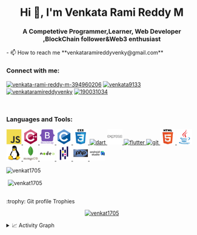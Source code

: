 <h1 align="center">Hi 👋, I'm Venkata Rami Reddy M</h1>
<h3 align="center">A Competetive Programmer,Learner, Web Developer ,BlockChain follower&Web3 enthusiast</h3>
- 📫 How to reach me **venkataramireddyvenky@gmail.com**

<h3 align="left">Connect with me:</h3>
<p align="left">
<a href="https://www.linkedin.com/in/venkata-rami-reddy-m-394960206/" target="blank"><img align="center" src="https://raw.githubusercontent.com/rahuldkjain/github-profile-readme-generator/master/src/images/icons/Social/linked-in-alt.svg" alt="venkata-rami-reddy-m-394960206" height="30" width="40" /></a>
<a href="https://www.codechef.com/users/venkata9133" target="blank"><img align="center" src="https://cdn.jsdelivr.net/npm/simple-icons@3.1.0/icons/codechef.svg" alt="venkata9133" height="30" width="40" /></a>
<a href="https://codeforces.com/profile/venkataramireddyvenky" target="blank"><img align="center" src="https://raw.githubusercontent.com/rahuldkjain/github-profile-readme-generator/master/src/images/icons/Social/codeforces.svg" alt="venkataramireddyvenky" height="30" width="40" /></a>
<a href="https://leetcode.com/190031034/" target="blank"><img align="center" src="https://raw.githubusercontent.com/rahuldkjain/github-profile-readme-generator/master/src/images/icons/Social/leet-code.svg" alt="190031034" height="30" width="40" /></a>
</p>
<br/>

<h3 align="left">Languages and Tools:</h3>
<p align="left"> <a href="https://getbootstrap.com" target="_blank" rel="noreferrer">
 <img src="https://raw.githubusercontent.com/devicons/devicon/master/icons/javascript/javascript-original.svg" alt="javascript" width="40" height="40"/>
 <img src="https://raw.githubusercontent.com/devicons/devicon/master/icons/cplusplus/cplusplus-original.svg" alt="cplusplus" width="40" height="40"/>
<img src="https://raw.githubusercontent.com/devicons/devicon/master/icons/bootstrap/bootstrap-plain-wordmark.svg" alt="bootstrap" width="40" height="40"/> </a> <a href="https://www.cprogramming.com/" target="_blank" rel="noreferrer"> <img src="https://raw.githubusercontent.com/devicons/devicon/master/icons/c/c-original.svg" alt="c" width="40" height="40"/> </a> <a href="https://www.w3schools.com/cpp/" target="_blank" rel="noreferrer">
  </a> <a href="https://www.w3schools.com/css/" target="_blank" rel="noreferrer"> <img src="https://raw.githubusercontent.com/devicons/devicon/master/icons/css3/css3-original-wordmark.svg" alt="css3" width="40" height="40"/> </a> <a href="https://dart.dev" target="_blank" rel="noreferrer">
<img
src="https://www.vectorlogo.zone/logos/dartlang/dartlang-icon.svg" alt="dart" width="40" height="40"/> </a> <a href="https://expressjs.com" target="_blank" rel="noreferrer"> <img src="https://raw.githubusercontent.com/devicons/devicon/master/icons/express/express-original-wordmark.svg" alt="express" width="40" height="40"/> </a> <a href="https://flutter.dev" target="_blank" rel="noreferrer"> <img src="https://www.vectorlogo.zone/logos/flutterio/flutterio-icon.svg" alt="flutter" width="40" height="40"/> </a> <a href="https://git-scm.com/" target="_blank" rel="noreferrer"> <img src="https://www.vectorlogo.zone/logos/git-scm/git-scm-icon.svg" alt="git" width="40" height="40"/> </a> <a href="https://www.w3.org/html/" target="_blank" rel="noreferrer"> <img src="https://raw.githubusercontent.com/devicons/devicon/master/icons/html5/html5-original-wordmark.svg" alt="html5" width="40" height="40"/> </a> <a href="https://www.java.com" target="_blank" rel="noreferrer"> <img src="https://raw.githubusercontent.com/devicons/devicon/master/icons/java/java-original.svg" alt="java" width="40" height="40"/> </a> <a href="https://developer.mozilla.org/en-US/docs/Web/JavaScript" target="_blank" rel="noreferrer">  </a> <a href="https://www.linux.org/" target="_blank" rel="noreferrer"> <img src="https://raw.githubusercontent.com/devicons/devicon/master/icons/linux/linux-original.svg" alt="linux" width="40" height="40"/> </a> <a href="https://www.mongodb.com/" target="_blank" rel="noreferrer"> <img src="https://raw.githubusercontent.com/devicons/devicon/master/icons/mongodb/mongodb-original-wordmark.svg" alt="mongodb" width="40" height="40"/> </a> <a href="https://nodejs.org" target="_blank" rel="noreferrer"> <img src="https://raw.githubusercontent.com/devicons/devicon/master/icons/nodejs/nodejs-original-wordmark.svg" alt="nodejs" width="40" height="40"/> </a> <a href="https://pandas.pydata.org/" target="_blank" rel="noreferrer"> <img src="https://raw.githubusercontent.com/devicons/devicon/2ae2a900d2f041da66e950e4d48052658d850630/icons/pandas/pandas-original.svg" alt="pandas" width="40" height="40"/> </a> <a href="https://www.php.net" target="_blank" rel="noreferrer"> <img src="https://raw.githubusercontent.com/devicons/devicon/master/icons/php/php-original.svg" alt="php" width="40" height="40"/> </a> <a href="https://www.python.org" target="_blank" rel="noreferrer">
<img 
src="https://raw.githubusercontent.com/devicons/devicon/master/icons/androidstudio/androidstudio-original-wordmark.svg" alt="cplusplus" width="40" height="40"/> </a> 

<br/>
<p><img align="left" src="https://github-readme-stats.vercel.app/api/top-langs?username=venkat1705&show_icons=true&locale=en&layout=compact&theme=synthwave" alt="venkat1705" /></p>
<br/>
<p>&nbsp;<img align="center" src="https://github-readme-stats.vercel.app/api?username=venkat1705&show_icons=true&locale=en&theme=radical" alt="venkat1705" /></p>
<br/>
 :trophy: Git profile Trophies

<p align="center"> <a href="https://github.com/venkat1705/github-profile-trophy"><img src="https://github-profile-trophy.vercel.app/?username=venkat1705&layout=compact&theme=radical" alt="venkat1705" /></a> </p>
<details>
  <summary>📈 Activity Graph</summary>
  <br/>
  <h2 align="center"> my current activity </h2>
<a href="https://github.com/venkat1705/github-readme-activity-graph"><img alt="venkats's Activity Graph" src="https://activity-graph.herokuapp.com/graph/?username=venkat1705&bg_color=000&color=fff&line=00E676&point=fff&hide_border=true" /></a>
</details>
